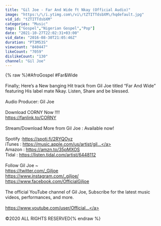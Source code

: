 ```yaml
---
title: "Gil Joe - Far And Wide ft Nkay (Official Audio)"
image: "https:\/\/i.ytimg.com\/vi\/tZTITTdsbXM\/hqdefault.jpg"
vid_id: "tZTITTdsbXM"
categories: "Music"
tags: ["Gospel","Nigerian Gospel","Pop"]
date: "2021-10-27T22:02:31+03:00"
vid_date: "2016-08-30T21:05:46Z"
duration: "PT3M53S"
viewcount: "840447"
likeCount: "7059"
dislikeCount: "130"
channel: "Gil Joe"
---
```

{% raw %}#AfroGospel #Far&amp;Wide<br /><br />Finally; Here’s a New banging Hit track from Gil Joe titled “Far And Wide” featuring His label mate Nkay. Listen, Share and be blessed.<br /><br />Audio Producer: Gil Joe<br /><br />Download CORNY Now !!!!    <br /><a rel="nofollow" target="blank" href="https://fanlink.to/CORNY">https://fanlink.to/CORNY</a><br /><br />Stream/Download More from Gil Joe : Available now!<br /><br />Spotify    :<a rel="nofollow" target="blank" href="https://spoti.fi/2RYQOyz">https://spoti.fi/2RYQOyz</a><br />iTunes    : <a rel="nofollow" target="blank" href="https://music.apple.com/us/artist/gil...">https://music.apple.com/us/artist/gil...</a><br />Amazon : <a rel="nofollow" target="blank" href="https://amzn.to/35pMXOS">https://amzn.to/35pMXOS</a><br />Tidal       : <a rel="nofollow" target="blank" href="https://listen.tidal.com/artist/6448112">https://listen.tidal.com/artist/6448112</a><br /><br />Follow Gil Joe ~<br /><a rel="nofollow" target="blank" href="https://twitter.com/_Giljoe">https://twitter.com/_Giljoe</a><br /><a rel="nofollow" target="blank" href="https://www.instagram.com/_giljoe/">https://www.instagram.com/_giljoe/</a><br /><a rel="nofollow" target="blank" href="https://www.facebook.com/OfficialGiljoe">https://www.facebook.com/OfficialGiljoe</a><br /><br />The official YouTube channel of Gil Joe, Subscribe for the latest music videos, performances, and more. <br /><br /><a rel="nofollow" target="blank" href="https://www.youtube.com/user/Official...">https://www.youtube.com/user/Official...</a><br /><br />©2020 ALL RIGHTS RESERVED{% endraw %}
